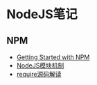 # NodeJS笔记

## NPM
* [Getting Started with NPM](https://docs.npmjs.com/getting-started)
* [NodeJS模块机制](http://www.infoq.com/cn/articles/nodejs-module-mechanism)
* [require源码解读](http://www.ruanyifeng.com/blog/2015/05/require.html)
